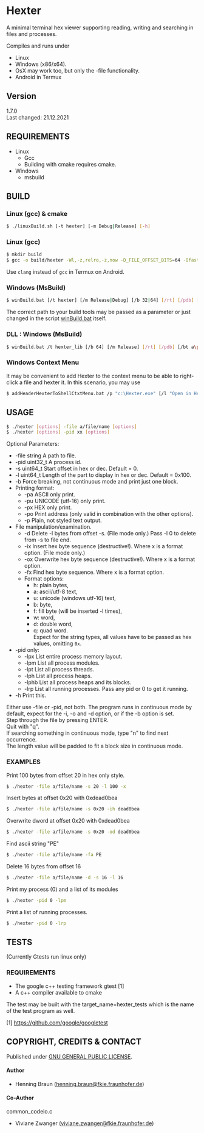 # Hexter #
A minimal terminal hex viewer supporting reading, writing and searching in files and processes.

Compiles and runs under
- Linux 
- Windows (x86/x64).  
- OsX may work too, but only the -file functionality.
- Android in Termux


## Version ##
1.7.0  
Last changed: 21.12.2021


## REQUIREMENTS ##
- Linux
    - Gcc
    - Building with cmake requires cmake.  
- Windows
    - msbuild


## BUILD ##

### Linux (gcc) & cmake ###
```bash
$ ./linuxBuild.sh [-t hexter] [-m Debug|Release] [-h]
```

### Linux (gcc) ###
```bash
$ mkdir build
$ gcc -o build/hexter -Wl,-z,relro,-z,now -D_FILE_OFFSET_BITS=64 -Ofast src/hexter.c src/Finder.c src/Printer.c src/ProcessHandlerLinux.c src/Writer.c src/utils/*.c
```

Use `clang` instead of `gcc` in Termux on Android.

### Windows (MsBuild) ###
```bash
$ winBuild.bat [/t hexter] [/m Release|Debug] [/b 32|64] [/rt] [/pdb] [/bt a\path] [/h]
```
The correct path to your build tools may be passed as a parameter or just changed in the script [winBuild.bat](winBuild.bat) itself.  

### DLL : Windows (MsBuild) ### 
```bash
$ winBuild.bat /t hexter_lib [/b 64] [/m Release] [/rt] [/pdb] [/bt a\path] [/?]
```

### Windows Context Menu ###
It may be convenient to add Hexter to the context menu to be able to right-click a file and hexter it.
In this scenario, you may use
```bash
$ addHeaderHexterToShellCtxtMenu.bat /p "c:\Hexter.exe" [/l "Open in Hexter"]
```


## USAGE ##
```bash
$ ./hexter [options] -file a/file/name [options]
$ ./hexter [options] -pid xx [options] 
```
Optional Parameters:
 * -file string A path to file.
 * -pid uint32_t A process id.
 * -s uint64_t Start offset in hex or dec. Default = 0.
 * -l uint64_t Length of the part to display in hex or dec. Default = 0x100.
 * -b Force breaking, not continuous mode and print just one block.
 * Printing format:
   * -pa ASCII only print.
   * -pu UNICODE (utf-16) only print.
   * -px HEX only print.
   * -po Print address (only valid in combination with the other options).
   * -p Plain, not styled text output. 
 * File manipulation/examination.
   * -d Delete -l bytes from offset -s. (File mode only.) Pass -l 0 to delete from -s to file end.
   * -ix Insert hex byte sequence (destructive!). Where x is a format option. (File mode only.)
   * -ox Overwrite hex byte sequence (destructive!). Where x is a format option.
   * -fx Find hex byte sequence. Where x is a format option.
   * Format options: 
     * h: plain bytes, 
     * a: ascii/utf-8 text, 
     * u: unicode (windows utf-16) text, 
     * b: byte, 
     * f: fill byte (will be inserted -l times), 
     * w: word, 
     * d: double word, 
     * q: quad word.  
     Expect for the string types, all values have to be passed as hex values, omitting `0x`.  
 * -pid only:
   * -lpx List entire process memory layout.
   * -lpm List all process modules.
   * -lpt List all process threads.
   * -lph List all process heaps.
   * -lphb List all process heaps and its blocks.
   * -lrp List all running processes. Pass any pid or 0 to get it running.
 * -h Print this.

Either use -file or -pid, not both. 
The program runs in continuous mode by default, expect for the -i, -o and -d option, or if the -b option is set.  
Step through the file by pressing ENTER.  
Quit with "q".  
If searching something in continuous mode, type "n" to find next occurrence.  
The length value will be padded to fit a block size in continuous mode.  

### EXAMPLES ###
Print 100 bytes from offset 20 in hex only style.
```bash
$ ./hexter -file a/file/name -s 20 -l 100 -x
```

Insert bytes at offset 0x20 with 0xdead0bea
```bash
$ ./hexter -file a/file/name -s 0x20 -ih dead0bea
```

Overwrite dword at offset 0x20 with 0xdead0bea
```bash
$ ./hexter -file a/file/name -s 0x20 -od dead0bea
```

Find ascii string "PE"
```bash
$ ./hexter -file a/file/name -fa PE
```

Delete 16 bytes from offset 16
```bash
$ ./hexter -file a/file/name -d -s 16 -l 16
```

Print my process (0) and a list of its modules
```bash
$ ./hexter -pid 0 -lpm
```

Print a list of running processes.
```bash
$ ./hexter -pid 0 -lrp
```

## TESTS ##
(Currently Gtests run linux only) 

### REQUIREMENTS ###
 - The google c++ testing framework gtest [1]  
 - A c++ compiler available to cmake

The test may be built with the target_name=hexter_tests which is the name of the test program as well.


[1] https://github.com/google/googletest


## COPYRIGHT, CREDITS & CONTACT ##
Published under [GNU GENERAL PUBLIC LICENSE](LICENSE).   

#### Author ####
- Henning Braun ([henning.braun@fkie.fraunhofer.de](henning.braun@fkie.fraunhofer.de)) 

#### Co-Author ####
common_codeio.c
- Viviane Zwanger ([viviane.zwanger@fkie.fraunhofer.de](viviane.zwanger@fkie.fraunhofer.de))
